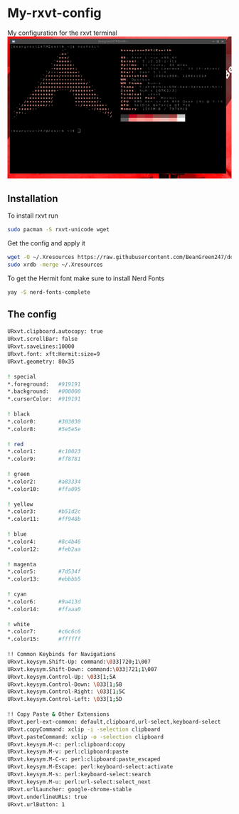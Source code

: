 # My-rxvt-config
My configuration for the rxvt terminal
![What it looks like](https://raw.githubusercontent.com/BeanGreen247/My-rxvt-config/master/screen.png)

## Installation
To install rxvt run
```bash
sudo pacman -S rxvt-unicode wget
```
Get the config and apply it
```bash
wget -O ~/.Xresources https://raw.githubusercontent.com/BeanGreen247/dotfiles/master/rxvt/Xresources
sudo xrdb -merge ~/.Xresources
```
To get the Hermit font make sure to install Nerd Fonts
```bash
yay -S nerd-fonts-complete
```
## The config
```bash
URxvt.clipboard.autocopy: true
URxvt.scrollBar: false
URxvt.saveLines:10000
URxvt.font: xft:Hermit:size=9
URxvt.geometry: 80x35

! special
*.foreground:   #919191
*.background:   #000000
*.cursorColor:  #919191

! black
*.color0:       #303030
*.color8:       #5e5e5e

! red
*.color1:       #c10023
*.color9:       #ff8781

! green
*.color2:       #a83334
*.color10:      #ffa095

! yellow
*.color3:       #b51d2c
*.color11:      #ff948b

! blue
*.color4:       #8c4b46
*.color12:      #feb2aa

! magenta
*.color5:       #7d534f
*.color13:      #ebbbb5

! cyan
*.color6:       #9a413d
*.color14:      #ffaaa0

! white
*.color7:       #c6c6c6
*.color15:      #ffffff

!! Common Keybinds for Navigations
URxvt.keysym.Shift-Up: command:\033]720;1\007
URxvt.keysym.Shift-Down: command:\033]721;1\007
URxvt.keysym.Control-Up: \033[1;5A
URxvt.keysym.Control-Down: \033[1;5B
URxvt.keysym.Control-Right: \033[1;5C
URxvt.keysym.Control-Left: \033[1;5D

!! Copy Paste & Other Extensions
URxvt.perl-ext-common: default,clipboard,url-select,keyboard-select
URxvt.copyCommand: xclip -i -selection clipboard
URxvt.pasteCommand: xclip -o -selection clipboard
URxvt.keysym.M-c: perl:clipboard:copy
URxvt.keysym.M-v: perl:clipboard:paste
URxvt.keysym.M-C-v: perl:clipboard:paste_escaped
URxvt.keysym.M-Escape: perl:keyboard-select:activate
URxvt.keysym.M-s: perl:keyboard-select:search
URxvt.keysym.M-u: perl:url-select:select_next
URxvt.urlLauncher: google-chrome-stable
URxvt.underlineURLs: true
URxvt.urlButton: 1
```
